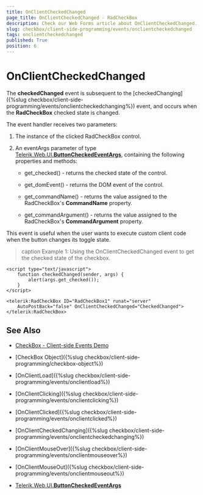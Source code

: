 ```yaml
---
title: OnClientCheckedChanged
page_title: OnClientCheckedChanged - RadCheckBox
description: Check our Web Forms article about OnClientCheckedChanged.
slug: checkbox/client-side-programming/events/onclientcheckedchanged
tags: onclientcheckedchanged
published: True
position: 6
---
```


# OnClientCheckedChanged

The **checkedChanged** event is subsequent to the [checkedChanging]({%slug checkbox/client-side-programming/events/onclientcheckedchanging%}) event, and occurs when the **RadCheckBox** checked state is changed.

The event handler receives two parameters:

1. The instance of the clicked RadCheckBox control.

1. An eventArgs parameter of type [Telerik.Web.UI.**ButtonCheckedEventArgs**](https://docs.telerik.com/devtools/aspnet-ajax/api/client/args/Telerik.Web.UI.ButtonCheckedEventArgs), containing the following properties and methods:

	* get_checked() - returns the checked state of the control.

	* get_domEvent() - returns the DOM event of the control.

	* get_commandName() - returns the value assigned to the RadCheckBox's **CommandName** property.

	* get_commandArgument() - returns the value assigned to the RadCheckBox's **CommandArgument** property.

This event is useful when the user wants to execute custom client code when the button changes its toggle state. 

>caption Example 1: Using the OnClientCheckedChanged event to get the checked state of the checkbox.

````ASP.NET
<script type="text/javascript">
    function checkedChanged(sender, args) {
        alert(args.get_checked());
    }
</script>

<telerik:RadCheckBox ID="RadCheckBox1" runat="server"
    AutoPostBack="false" OnClientCheckedChanged="CheckedChanged">
</telerik:RadCheckBox>
````

## See Also

 * [CheckBox - Client-side Events Demo](https://demos.telerik.com/aspnet-ajax/checkbox/client-side-api/client-side-events/defaultcs.aspx)

 * [CheckBox Object]({%slug checkbox/client-side-programming/checkbox-object%})
 
 * [OnClientLoad]({%slug checkbox/client-side-programming/events/onclientload%})
 
 * [OnClientClicking]({%slug checkbox/client-side-programming/events/onclientclicking%})
 
 * [OnClientClicked]({%slug checkbox/client-side-programming/events/onclientclicked%})
 
 * [OnClientCheckedChanging]({%slug checkbox/client-side-programming/events/onclientcheckedchanging%})
 
 * [OnClientMouseOver]({%slug checkbox/client-side-programming/events/onclientmouseover%})
 
 * [OnClientMouseOut]({%slug checkbox/client-side-programming/events/onclientmouseout%})
 
 * [Telerik.Web.UI.**ButtonCheckedEventArgs**](https://docs.telerik.com/devtools/aspnet-ajax/api/client/args/Telerik.Web.UI.ButtonCheckedEventArgs)
